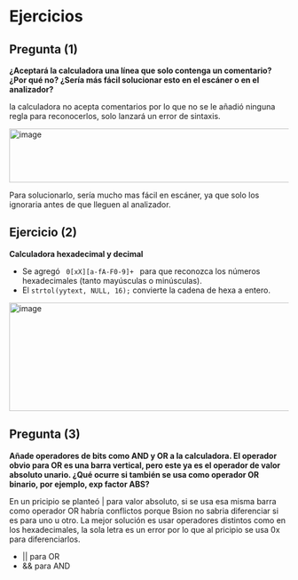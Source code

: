 # Ejercicios

## Pregunta (1)

**¿Aceptará la calculadora una línea que solo contenga un comentario? ¿Por qué no? ¿Sería más fácil solucionar esto en el escáner o en el analizador?**

la calculadora no acepta comentarios por lo que no se le añadió ninguna regla para reconocerlos, solo lanzará un error de sintaxis.

<img width="791" height="97" alt="image" src="https://github.com/user-attachments/assets/b1fb1688-fad8-4e29-8586-d6eeb9134375" />

Para solucionarlo, sería mucho mas fácil en escáner, ya que solo los ignoraria antes de que lleguen al analizador.

## Ejercicio (2)

**Calculadora hexadecimal y decimal**

- Se agregó <code> 0[xX][a-fA-F0-9]+ </code> para que reconozca los números hexadecimales (tanto mayúsculas o minúsculas).
- El <code>strtol(yytext, NULL, 16);</code> convierte la cadena de hexa a entero.

<img width="865" height="195" alt="image" src="https://github.com/user-attachments/assets/aeef5be9-41ce-4a0e-b90b-6517b50b0a16" />

## Pregunta (3)

**Añade operadores de bits como AND y OR a la calculadora. El operador obvio para OR es una barra vertical, pero este ya es el operador de valor absoluto unario. ¿Qué ocurre si también se usa como operador OR binario, por ejemplo, exp factor ABS?**

En un pricipio se planteó | para valor absoluto, si se usa esa misma barra como operador OR habría conflictos porque Bsion no sabria diferenciar si es para uno u otro. La mejor solución es usar operadores distintos como en los hexadecimales, la sola letra es un error por lo que al pricipio se usa 0x para diferenciarlos.
- || para OR
- && para AND
